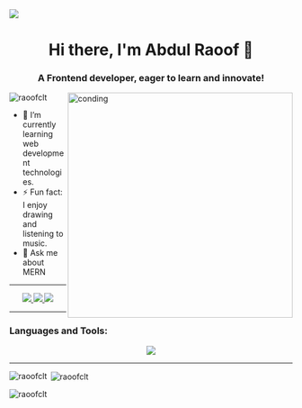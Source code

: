 <img src="https://user-images.githubusercontent.com/74038190/213910845-af37a709-8995-40d6-be59-724526e3c3d7.gif"/>
<h1 align="center">Hi there, I'm Abdul Raoof 👋</h1>
<h3 align="center">A Frontend developer, eager to learn and innovate!</h3>

  <img align="right" alt="conding" width="400" src="https://user-images.githubusercontent.com/74038190/219923809-b86dc415-a0c2-4a38-bc88-ad6cf06395a8.gif"/>
<p align="left"> <img src="https://komarev.com/ghpvc/?username=raoofclt&label=Profile%20views&color=0e75b6&style=flat" alt="raoofclt" /> </p>

<div display= "flex"; align= "left"; justify= "space-between">
  <ul listStyleType="none" padding: 0; margin: 0;">
    <li>🌱 I’m currently learning web development technologies.</li>
    <li>⚡ Fun fact: I enjoy drawing and listening to music.</li>
    <li>💬 Ask me about MERN</li>
  </ul>
</div>

<hr/>
<div align="center"> 
  <a href="mailto:pedro.sales.raoofkottayil@gmail.com">
    <img src="https://img.shields.io/badge/Gmail-333333?style=for-the-badge&logo=gmail&logoColor=red" />
  </a>
  <a href="https://www.linkedin.com/in/raoof-clt/" target="_blank">
    <img src="https://img.shields.io/badge/LinkedIn-0077B5?style=for-the-badge&logo=linkedin&logoColor=white" target="_blank" />
  </a>
  <a href="https://www.facebook.com/raoofCLT" target="_blank">
             <img src="https://img.shields.io/badge/Facebook-3b5998?style=for-the-badge&logo=facebook&logoColor=white" target="_blank" />

  </a>
</div>

<hr/>

<h3 align="left">Languages and Tools:</h3>
<div align="center">
    <img src="https://skillicons.dev/icons?i=react,bootstrap,mui,html,css,redux,nodejs,javascript,express,mongodb,java,postgresql,vite,photoshop,postman,github&perline=8" /> <br>
</div>
<hr/>


<p><img align="left" src="https://github-readme-stats.vercel.app/api/top-langs?username=raoofclt&show_icons=true&locale=en&layout=compact&theme=dark" alt="raoofclt" /></p>


<p>&nbsp;<img align="center" src="https://github-readme-stats.vercel.app/api?username=raoofclt&show_icons=true&locale=en&theme=dark" alt="raoofclt" /></p>


<p><img align="center" src="https://github-readme-streak-stats.herokuapp.com/?user=raoofclt&theme=dark" alt="raoofclt" /></p>




